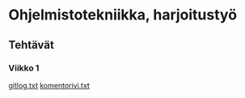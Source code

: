 # Ohjelmistotekniikka, harjoitustyö

## Tehtävät

### Viikko 1

[gitlog.txt](https://github.com/kialindqvist/ot-harjoitustyo/blob/master/laskarit/viikko1/gitlog.txt)
[komentorivi.txt](https://github.com/kialindqvist/ot-harjoitustyo/blob/master/laskarit/viikko1/komentorivi.txt)
